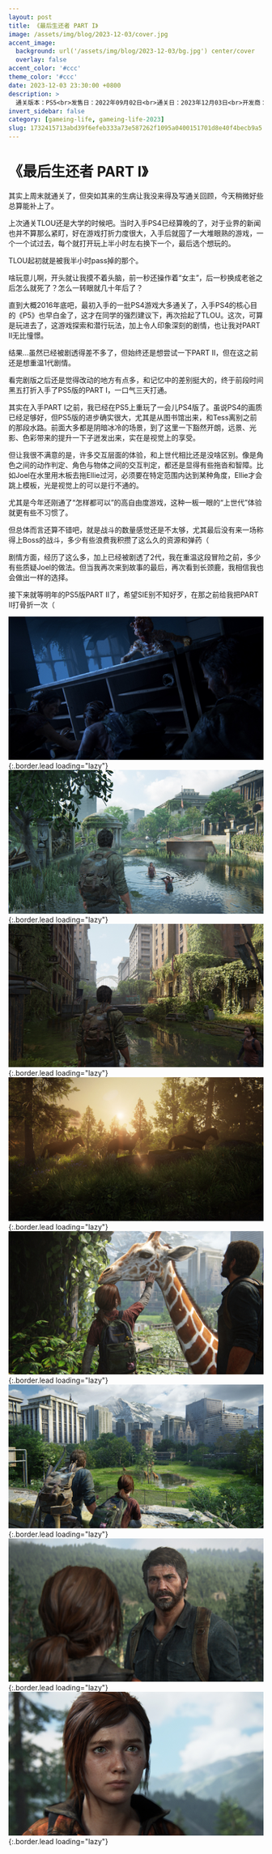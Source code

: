 ```yaml
---
layout: post
title: 《最后生还者 PART I》
image: /assets/img/blog/2023-12-03/cover.jpg
accent_image: 
  background: url('/assets/img/blog/2023-12-03/bg.jpg') center/cover
  overlay: false
accent_color: '#ccc'
theme_color: '#ccc'
date: 2023-12-03 23:30:00 +0800
description: >
  通关版本：PS5<br>发售日：2022年09月02日<br>通关日：2023年12月03日<br>开发商：顽皮狗<br>发行商：SIE
invert_sidebar: false
category: [gameing-life, gameing-life-2023]
slug: 1732415713abd39f6efeb333a73e587262f1095a0400151701d8e40f4becb9a5
---
```


# 《最后生还者 PART I》

其实上周末就通关了，但突如其来的生病让我没来得及写通关回顾，今天稍微好些总算能补上了。

上次通关TLOU还是大学的时候吧。当时入手PS4已经算晚的了，对于业界的新闻也并不算那么紧盯，好在游戏打折力度很大，入手后就囤了一大堆眼熟的游戏，一个一个试过去，每个就打开玩上半小时左右换下一个，最后选个想玩的。

TLOU起初就是被我半小时pass掉的那个。

啥玩意儿啊，开头就让我摸不着头脑，前一秒还操作着“女主”，后一秒换成老爸之后怎么就死了？怎么一转眼就几十年后了？

直到大概2016年底吧，最初入手的一批PS4游戏大多通关了，入手PS4的核心目的《P5》也早白金了，这才在同学的强烈建议下，再次拾起了TLOU。这次，可算是玩进去了，这游戏探索和潜行玩法，加上令人印象深刻的剧情，也让我对PART II无比憧憬。

结果...虽然已经被剧透得差不多了，但始终还是想尝试一下PART II，但在这之前还是想重温1代剧情。

看完剧版之后还是觉得改动的地方有点多，和记忆中的差别挺大的，终于前段时间黑五打折入手了PS5版的PART I，一口气三天打通。

其实在入手PART I之前，我已经在PS5上重玩了一会儿PS4版了。虽说PS4的画质已经足够好，但PS5版的进步确实很大，尤其是从图书馆出来，和Tess离别之前的那段水路。前面大多都是阴暗冰冷的场景，到了这里一下豁然开朗，远景、光影、色彩带来的提升一下子迸发出来，实在是视觉上的享受。

但让我很不满意的是，许多交互层面的体验，和上世代相比还是没啥区别。像是角色之间的动作判定、角色与物体之间的交互判定，都还是显得有些拖沓和智障。比如Joel在水里用木板去拖Ellie过河，必须要在特定范围内达到某种角度，Ellie才会跳上模板，光是视觉上的可以是行不通的。

尤其是今年还刚通了“怎样都可以”的高自由度游戏，这种一板一眼的“上世代”体验就更有些不习惯了。

但总体而言还算不错吧，就是战斗的数量感觉还是不太够，尤其最后没有来一场称得上Boss的战斗，多少有些浪费我积攒了这么久的资源和弹药（

剧情方面，经历了这么多，加上已经被剧透了2代，我在重温这段冒险之前，多少有些质疑Joel的做法。但当我再次来到故事的最后，再次看到长颈鹿，我相信我也会做出一样的选择。

接下来就等明年的PS5版PART II了，希望SIE别不知好歹，在那之前给我把PART II打骨折一次（

![](/assets/img/blog/2023-12-03/1.jpg){:.border.lead loading="lazy"}
![](/assets/img/blog/2023-12-03/2.jpg){:.border.lead loading="lazy"}
![](/assets/img/blog/2023-12-03/3.jpg){:.border.lead loading="lazy"}
![](/assets/img/blog/2023-12-03/4.jpg){:.border.lead loading="lazy"}
![](/assets/img/blog/2023-12-03/5.jpg){:.border.lead loading="lazy"}
![](/assets/img/blog/2023-12-03/6.jpg){:.border.lead loading="lazy"}
![](/assets/img/blog/2023-12-03/7.jpg){:.border.lead loading="lazy"}
![](/assets/img/blog/2023-12-03/8.jpg){:.border.lead loading="lazy"}